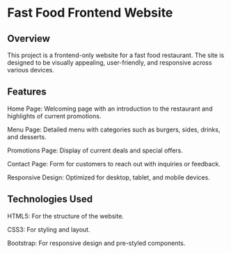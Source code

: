 # **Fast Food Frontend Website**

## Overview

This project is a frontend-only website for a fast food restaurant. The site is designed to be visually appealing, user-friendly, and responsive across various devices.

## Features

Home Page: Welcoming page with an introduction to the restaurant and highlights of current promotions.

Menu Page: Detailed menu with categories such as burgers, sides, drinks, and desserts.

Promotions Page: Display of current deals and special offers.

Contact Page: Form for customers to reach out with inquiries or feedback.

Responsive Design: Optimized for desktop, tablet, and mobile devices.

## Technologies Used

HTML5: For the structure of the website.

CSS3: For styling and layout.

Bootstrap: For responsive design and pre-styled components.
